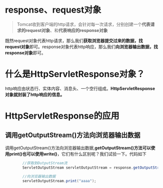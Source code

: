 # response、request对象

> Tomcat收到客户端的http请求，会针对每一次请求，分别创建一个**代表请求的request对象**、和**代表响应的response对象**

既然request对象代表http请求，那么我们**获取浏览器提交过来的数据，找request对象**即可。response对象代表http响应，那么我们**向浏览器输出数据，找response对象**即可。

# 什么是HttpServletResponse对象？

http响应由状态行、实体内容、消息头、一个空行组成。**HttpServletResponse对象就封装了http响应的信息。**

# HttpServletResponse的应用

## 调用getOutputStream()方法向浏览器输出数据

调用getOutputStream()方法向浏览器输出数据,**getOutputStream()方法可以使用print()也可以使用write()**，它们有什么区别呢？我们试验一下。代码如下

```java
 		//获取到OutputStream流
        ServletOutputStream servletOutputStream = response.getOutputStream();

        //向浏览器输出数据
        servletOutputStream.print("aaaa");
```

